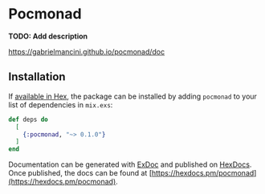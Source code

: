 # Pocmonad

**TODO: Add description**

https://gabrielmancini.github.io/pocmonad/doc

## Installation

If [available in Hex](https://hex.pm/docs/publish), the package can be installed
by adding `pocmonad` to your list of dependencies in `mix.exs`:

```elixir
def deps do
  [
    {:pocmonad, "~> 0.1.0"}
  ]
end
```

Documentation can be generated with [ExDoc](https://github.com/elixir-lang/ex_doc)
and published on [HexDocs](https://hexdocs.pm). Once published, the docs can
be found at [https://hexdocs.pm/pocmonad](https://hexdocs.pm/pocmonad).

